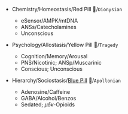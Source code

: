 

   - Chemistry/Homeostasis/Red Pill 💊/`Dionysian`
      - eSensor/AMPK/mtDNA
      - ANSs/Catecholamines 
      - Unconscious 

   - Psychology/Allostasis/Yellow Pill 💊/`Tragedy` 
      - Cognition/Memory/Arousal
      - PNS/Nicotinic; ANSp/Muscarinic
      - Conscious; Unconscious 
     
   - Hierarchy/Sociostasis/[Blue Pill](https://en.wikipedia.org/wiki/Opium_of_the_people) 💎/`Apollonian`
      - Adenosine/Caffeine 
      - GABA/Alcohol/Benzos
      - $\text{Sedated; }\mu \delta \kappa \text{-Opioids}$

